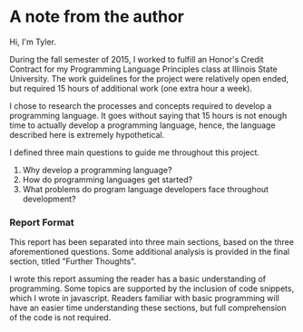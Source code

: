  
# A note from the author

Hi, I'm Tyler. 

During the fall semester of 2015, I worked to fulfill an Honor's Credit Contract for my Programming Language Principles class at Illinois State University. The work guidelines for the project were relatively open ended, but required 15 hours of additional work (one extra hour a week). 

I chose to research the processes and concepts required to develop a programming language. It goes without saying that 15 hours is not enough time to actually develop a programming language, hence, the language described here is extremely hypothetical. 

I defined three main questions to guide me throughout this project. 

1. Why develop a programming language?
2. How do programming languages get started?
3. What problems do program language developers face throughout development? 


### Report Format

This report has been separated into three main sections, based on the three aforementioned questions. Some additional analysis is provided in the final section, titled "Further Thoughts".

I wrote this report assuming the reader has a basic understanding of programming. Some topics are supported by the inclusion of code snippets, which I wrote in javascript. Readers familiar with basic programming will have an easier time understanding these sections, but full comprehension of the code is not required. 

